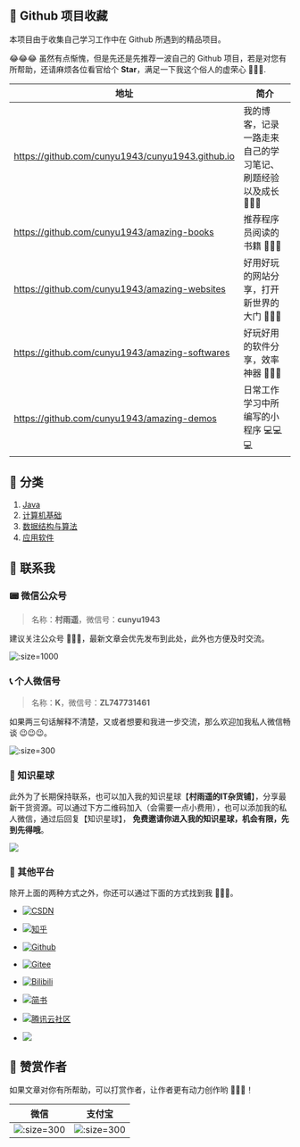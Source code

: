 ## 💯 Github 项目收藏

本项目由于收集自己学习工作中在 Github 所遇到的精品项目。

😂😂😂 虽然有点惭愧，但是先还是先推荐一波自己的 Github 项目，若是对您有所帮助，还请麻烦各位看官给个 **Star**，满足一下我这个俗人的虚荣心 🙇🙇🙇. 

| 地址                                             | 简介                                                       |
| ------------------------------------------------ | ---------------------------------------------------------- |
| https://github.com/cunyu1943/cunyu1943.github.io | 我的博客，记录一路走来自己的学习笔记、刷题经验以及成长 💯💯💯 |
| https://github.com/cunyu1943/amazing-books       | 推荐程序员阅读的书籍 📗📗📗                                   |
| https://github.com/cunyu1943/amazing-websites    | 好用好玩的网站分享，打开新世界的大门 👀👀👀                   |
| https://github.com/cunyu1943/amazing-softwares   | 好玩好用的软件分享，效率神器 🔨🔨🔨                           |
| https://github.com/cunyu1943/amazing-demos       | 日常工作学习中所编写的小程序 💻💻💻                           |

## 📒 分类

1.  [Java](Java.md)
2.  [计算机基础](ComputerScience.md)
3.  [数据结构与算法](Algorithm.md)
4.  [应用软件](App.md)

## 👀 联系我

### 📟 微信公众号

>   名称：**村雨遥**，微信号：**cunyu1943**

建议关注公众号 🤝🤝🤝，最新文章会优先发布到此处，此外也方便及时交流。

![](https://gitee.com/cunyu1943/images/raw/master/ImgsUbuntu/20200510234310.png ':size=1000')

### 📞 个人微信号

>   名称：**K**，微信号：**ZL747731461**

如果两三句话解释不清楚，又或者想要和我进一步交流，那么欢迎加我私人微信畅谈 😉😉😉。

![](https://s1.ax1x.com/2020/07/09/UehCq0.png ':size=300')

### 📡 知识星球

此外为了长期保持联系，也可以加入我的知识星球【**村雨遥的IT杂货铺**】，分享最新干货资源。可以通过下方二维码加入（会需要一点小费用），也可以添加我的私人微信，通过后回复【知识星球】， **免费邀请你进入我的知识星球，机会有限，先到先得哦**。

![](https://s1.ax1x.com/2020/07/19/UW3Rdx.png)

### 📠 其他平台

除开上面的两种方式之外，你还可以通过下面的方式找到我 🙈🙈🙈。

- [![CSDN](https://img.shields.io/badge/CSDN-%E6%9D%91%E9%9B%A8%E9%81%A5-brightgreen)](https://blog.csdn.net/github_39655029)
- [![知乎](https://img.shields.io/badge/%E7%9F%A5%E4%B9%8E-%E6%9D%91%E9%9B%A8%E9%81%A5-brightgreen)](https://www.zhihu.com/people/cunyu1943)
- [![Github](https://img.shields.io/badge/Github-村雨遥-brightgreen)](https://github.com/cunyu1943)
- [![Gitee](https://img.shields.io/badge/Gitee-村雨遥-brightgreen)](https://gitee.com/cunyu1943)

- [![Bilibili](https://img.shields.io/badge/Bilibili-%E6%9D%91%E9%9B%A8%E9%81%A5-brightgreen)](https://space.bilibili.com/77697774)

- [![简书](https://img.shields.io/badge/%E7%AE%80%E4%B9%A6-%E6%9D%91%E9%9B%A8%E9%81%A5-brightgreen)](https://www.jianshu.com/u/9fd25635ae22)
- [![腾讯云社区](https://img.shields.io/badge/腾讯云社区-村雨遥-brightgreen)](https://cloud.tencent.com/developer/user/6209990)
- [![](https://img.shields.io/badge/OSCHINA-%E6%9D%91%E9%9B%A8%E9%81%A5-brightgreen)](https://my.oschina.net/cunyu1943)

## 🎅 赞赏作者

如果文章对你有所帮助，可以打赏作者，让作者更有动力创作哟 🤩🤩🤩！

| 微信                                                       | 支付宝                                                     |
| ---------------------------------------------------------- | ---------------------------------------------------------- |
| ![](https://s1.ax1x.com/2020/07/08/UZflJH.png ':size=300') | ![](https://s1.ax1x.com/2020/07/08/UZf1Wd.png ':size=300') |